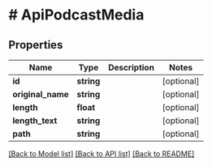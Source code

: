# # ApiPodcastMedia

## Properties

Name | Type | Description | Notes
------------ | ------------- | ------------- | -------------
**id** | **string** |  | [optional]
**original_name** | **string** |  | [optional]
**length** | **float** |  | [optional]
**length_text** | **string** |  | [optional]
**path** | **string** |  | [optional]

[[Back to Model list]](../../README.md#models) [[Back to API list]](../../README.md#endpoints) [[Back to README]](../../README.md)
